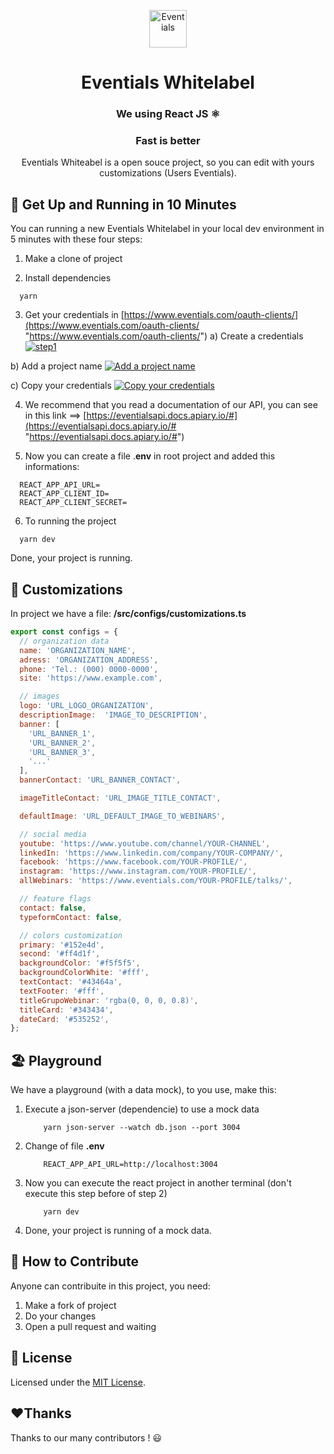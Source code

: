 <p align="center">
  <a href="https://eventials.com">
    <img alt="Eventials" src="https://s3.amazonaws.com/dev-assets.eventials.com/whitelabel-dev/logo.jpg" width="60" />
  </a>
</p>
<h1 align="center">
  Eventials Whitelabel
</h1>
<h3 align="center">
  We using React JS ⚛️ 
</h3>
<h3 align="center">
  Fast is better
</h3>
<p align="center">
  Eventials Whiteabel is a open souce project, so you can edit with yours customizations (Users Eventials).
</p>


## 🚀 Get Up and Running in 10 Minutes


You can running a new Eventials Whitelabel in your local dev environment in 5 minutes with these four steps:


1. Make a clone of project
   
2. Install dependencies
 ```shell
   yarn
   ```

3. Get your credentials in [https://www.eventials.com/oauth-clients/](https://www.eventials.com/oauth-clients/ "https://www.eventials.com/oauth-clients/")
a) Create a credentials
[![step1](https://s3.amazonaws.com/dev-assets.eventials.com/whitelabel-dev/1+-+create-credentials.jpg "step1")](https://s3.amazonaws.com/dev-assets.eventials.com/whitelabel-dev/1+-+create-credentials.jpg "step1")

 b) Add a project name
[![Add a project name](https://s3.amazonaws.com/dev-assets.eventials.com/whitelabel-dev/2+-+added-project-name.jpg "Add a project name")](http://https://s3.amazonaws.com/dev-assets.eventials.com/whitelabel-dev/2+-+added-project-name.jpg "Add a project name")

 c) Copy your credentials
 [![Copy your credentials](https://s3.amazonaws.com/dev-assets.eventials.com/whitelabel-dev/3+-+copy-credentials.jpg "Copy your credentials")](https://s3.amazonaws.com/dev-assets.eventials.com/whitelabel-dev/3+-+copy-credentials.jpg "Copy your credentials")

4. We recommend that you read a documentation of our API, you can see in this link ==> [https://eventialsapi.docs.apiary.io/#](https://eventialsapi.docs.apiary.io/# "https://eventialsapi.docs.apiary.io/#")

5. Now you can create a file .**env** in root project  and added this informations:
 ```shell
   REACT_APP_API_URL=
   REACT_APP_CLIENT_ID=
   REACT_APP_CLIENT_SECRET=
   ```
6. To running the project

 ```shell
   yarn dev

   ```
   Done, your project is running.



## :art: Customizations

In project we have a file: **/src/configs/customizations.ts**

```javascript
export const configs = {
  // organization data
  name: 'ORGANIZATION_NAME',
  adress: 'ORGANIZATION_ADDRESS',
  phone: 'Tel.: (000) 0000-0000',
  site: 'https://www.example.com',

  // images
  logo: 'URL_LOGO_ORGANIZATION',
  descriptionImage:  'IMAGE_TO_DESCRIPTION',
  banner: [
    'URL_BANNER_1',
    'URL_BANNER_2',
	'URL_BANNER_3',
	'...'
  ],
  bannerContact: 'URL_BANNER_CONTACT',

  imageTitleContact: 'URL_IMAGE_TITLE_CONTACT',

  defaultImage: 'URL_DEFAULT_IMAGE_TO_WEBINARS',

  // social media
  youtube: 'https://www.youtube.com/channel/YOUR-CHANNEL',
  linkedIn: 'https://www.linkedin.com/company/YOUR-COMPANY/',
  facebook: 'https://www.facebook.com/YOUR-PROFILE/',
  instagram: 'https://www.instagram.com/YOUR-PROFILE/',
  allWebinars: 'https://www.eventials.com/YOUR-PROFILE/talks/',

  // feature flags
  contact: false,
  typeformContact: false,

  // colors customization
  primary: '#152e4d',
  second: '#ff4d1f',
  backgroundColor: '#f5f5f5',
  backgroundColorWhite: '#fff',
  textContact: '#43464a',
  textFooter: '#fff',
  titleGrupoWebinar: 'rgba(0, 0, 0, 0.8)',
  titleCard: '#343434',
  dateCard: '#535252',
};

```
##  :beach_umbrella: Playground

We have a playground (with a data mock), to you use, make this:

1. Execute a json-server (dependencie) to use a mock data 
	```shell
		yarn json-server --watch db.json --port 3004
	```
2. Change of file **.env**
	```shell
		REACT_APP_API_URL=http://localhost:3004
	```
3. Now you can execute the react project in another terminal (don't execute this step before of step 2)
	```shell
		yarn dev
	```
4. Done, your project is running of a mock data.
	
## 🤝 How to Contribute

Anyone can contribuite in this project, you need:

1. Make a fork of project
2. Do your changes
3. Open a pull request and waiting


## :memo: License

Licensed under the [MIT License](./LICENSE).

## :heart:Thanks

Thanks to our many contributors ! :smiley:
